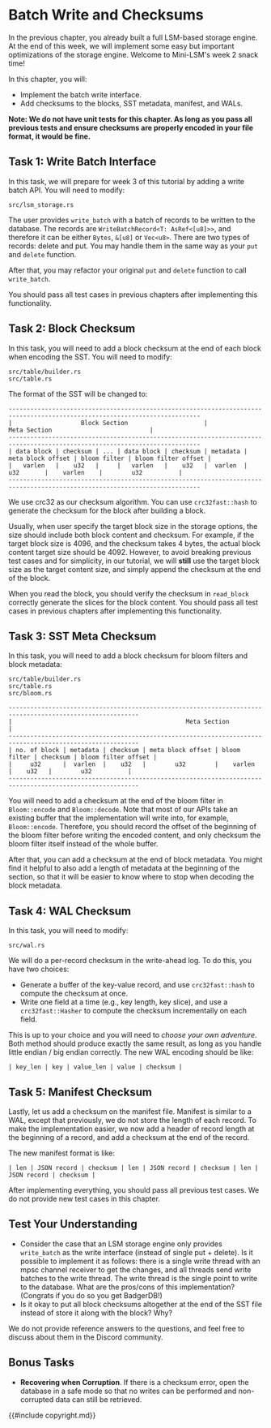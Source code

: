 <!--
  mini-lsm-book © 2022-2025 by Alex Chi Z is licensed under CC BY-NC-SA 4.0
-->

# Batch Write and Checksums

<!-- ![Chapter Overview](./lsm-tutorial/week2-07-overview.svg) -->

In the previous chapter, you already built a full LSM-based storage engine. At the end of this week, we will implement some easy but important optimizations of the storage engine. Welcome to Mini-LSM's week 2 snack time!

In this chapter, you will:

* Implement the batch write interface.
* Add checksums to the blocks, SST metadata, manifest, and WALs.

**Note: We do not have unit tests for this chapter. As long as you pass all previous tests and ensure checksums are properly encoded in your file format, it would be fine.**

## Task 1: Write Batch Interface

In this task, we will prepare for week 3 of this tutorial by adding a write batch API. You will need to modify:

```
src/lsm_storage.rs
```

The user provides `write_batch` with a batch of records to be written to the database. The records are `WriteBatchRecord<T: AsRef<[u8]>>`, and therefore it can be either `Bytes`, `&[u8]` or `Vec<u8>`. There are two types of records: delete and put. You may handle them in the same way as your `put` and `delete` function.

After that, you may refactor your original `put` and `delete` function to call `write_batch`.

You should pass all test cases in previous chapters after implementing this functionality.

## Task 2: Block Checksum

In this task, you will need to add a block checksum at the end of each block when encoding the SST. You will need to modify:

```
src/table/builder.rs
src/table.rs
```

The format of the SST will be changed to:

```plaintext
---------------------------------------------------------------------------------------------------------------------------
|                   Block Section                     |                            Meta Section                           |
---------------------------------------------------------------------------------------------------------------------------
| data block | checksum | ... | data block | checksum | metadata | meta block offset | bloom filter | bloom filter offset |
|   varlen   |    u32   |     |   varlen   |    u32   |  varlen  |         u32       |    varlen    |        u32          |
---------------------------------------------------------------------------------------------------------------------------
```

We use crc32 as our checksum algorithm. You can use `crc32fast::hash` to generate the checksum for the block after building a block.

Usually, when user specify the target block size in the storage options, the size should include both block content and checksum. For example, if the target block size is 4096, and the checksum takes 4 bytes, the actual block content target size should be 4092. However, to avoid breaking previous test cases and for simplicity, in our tutorial, we will **still** use the target block size as the target content size, and simply append the checksum at the end of the block.

When you read the block, you should verify the checksum in `read_block` correctly generate the slices for the block content. You should pass all test cases in previous chapters after implementing this functionality.

## Task 3: SST Meta Checksum

In this task, you will need to add a block checksum for bloom filters and block metadata:

```
src/table/builder.rs
src/table.rs
src/bloom.rs
```

```plaintext
----------------------------------------------------------------------------------------------------------
|                                                Meta Section                                            |
----------------------------------------------------------------------------------------------------------
| no. of block | metadata | checksum | meta block offset | bloom filter | checksum | bloom filter offset |
|     u32      |  varlen  |    u32   |        u32        |    varlen    |    u32   |        u32          |
----------------------------------------------------------------------------------------------------------
```

You will need to add a checksum at the end of the bloom filter in `Bloom::encode` and `Bloom::decode`. Note that most of our APIs take an existing buffer that the implementation will write into, for example, `Bloom::encode`. Therefore, you should record the offset of the beginning of the bloom filter before writing the encoded content, and only checksum the bloom filter itself instead of the whole buffer.

After that, you can add a checksum at the end of block metadata. You might find it helpful to also add a length of metadata at the beginning of the section, so that it will be easier to know where to stop when decoding the block metadata.

## Task 4: WAL Checksum

In this task, you will need to modify:

```
src/wal.rs
```

We will do a per-record checksum in the write-ahead log. To do this, you have two choices:

* Generate a buffer of the key-value record, and use `crc32fast::hash` to compute the checksum at once.
* Write one field at a time (e.g., key length, key slice), and use a `crc32fast::Hasher` to compute the checksum incrementally on each field.

This is up to your choice and you will need to *choose your own adventure*. Both method should produce exactly the same result, as long as you handle little endian / big endian correctly. The new WAL encoding should be like:

```
| key_len | key | value_len | value | checksum |
```

## Task 5: Manifest Checksum

Lastly, let us add a checksum on the manifest file. Manifest is similar to a WAL, except that previously, we do not store the length of each record. To make the implementation easier, we now add a header of record length at the beginning of a record, and add a checksum at the end of the record.

The new manifest format is like:

```
| len | JSON record | checksum | len | JSON record | checksum | len | JSON record | checksum |
```

After implementing everything, you should pass all previous test cases. We do not provide new test cases in this chapter.

## Test Your Understanding

* Consider the case that an LSM storage engine only provides `write_batch` as the write interface (instead of single put + delete). Is it possible to implement it as follows: there is a single write thread with an mpsc channel receiver to get the changes, and all threads send write batches to the write thread. The write thread is the single point to write to the database. What are the pros/cons of this implementation? (Congrats if you do so you get BadgerDB!)
* Is it okay to put all block checksums altogether at the end of the SST file instead of store it along with the block? Why?

We do not provide reference answers to the questions, and feel free to discuss about them in the Discord community.

## Bonus Tasks

* **Recovering when Corruption**. If there is a checksum error, open the database in a safe mode so that no writes can be performed and non-corrupted data can still be retrieved.

{{#include copyright.md}}

